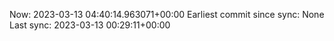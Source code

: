 Now: 2023-03-13 04:40:14.963071+00:00 Earliest commit since sync: None Last sync: 2023-03-13 00:29:11+00:00
